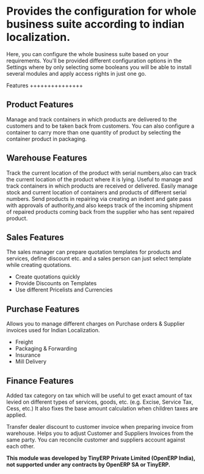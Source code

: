 Provides the configuration for whole business suite according to indian localization.
==========================================================================================
Here, you can configure the whole business suite based on your requirements. You'll be provided different configuration options in the Settings where by only selecting some booleans you will be able to install several modules and apply access rights in just one go.

Features
+++++++++++++++

Product Features
----------------
Manage and track containers in which products are delivered to the customers and to be taken back from customers. You can also configure a container to carry more than one quantity of product by selecting the container product in packaging.

Warehouse Features
------------------
Track the current location of the product with serial numbers,also can track the current location of the product where it is lying.
Useful to manage and track containers in which products are received or delivered. Easily manage stock and current location of containers and products of different serial numbers.
Send products in repairing via creating an indent and gate pass with approvals of authority,and also keeps track of the incoming shipment of repaired products coming back from the supplier who has sent repaired product.

Sales Features
--------------
The sales manager can prepare quotation templates for products and services, define discount etc. and a sales person can just select template while creating quotations.
* Create quotations quickly
* Provide Discounts on Templates
* Use different Pricelists and Currencies


Purchase Features
-----------------
Allows you to manage different charges on Purchase orders & Supplier invoices used for Indian Localization.
* Freight
* Packaging & Forwarding
* Insurance
* Mill Delivery

Finance Features
----------------
Added tax category on tax which will be useful to get exact amount of tax levied on different types of services, goods, etc. (e.g. Excise, Service Tax, Cess, etc.) It also fixes the base amount calculation when children taxes are applied.

Transfer dealer discount to customer invoice when preparing invoice from warehouse.
Helps you to adjust Customer and Suppliers Invoices from the same party. You can reconcile customer and suppliers account against each other.

<b>This module was developed by TinyERP Private Limited (OpenERP India), not supported under any contracts by OpenERP SA or TinyERP.</b>
